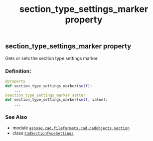 ﻿---
title: section_type_settings_marker property
second_title: Aspose.CAD for Python via .NET API References
description: 
type: docs
weight: 110
url: /python-net/aspose.cad.fileformats.cad.cadobjects.section/cadsectiontypesettings/section_type_settings_marker/
is_root: false
---

## section_type_settings_marker property


Gets or sets the section type settings marker.
### Definition:
```python
@property
def section_type_settings_marker(self):
    ...
@section_type_settings_marker.setter
def section_type_settings_marker(self, value):
    ...
```

### See Also
* module [`aspose.cad.fileformats.cad.cadobjects.section`](../../)
* class [`CadSectionTypeSettings`](/cad/python-net/aspose.cad.fileformats.cad.cadobjects.section/cadsectiontypesettings)

